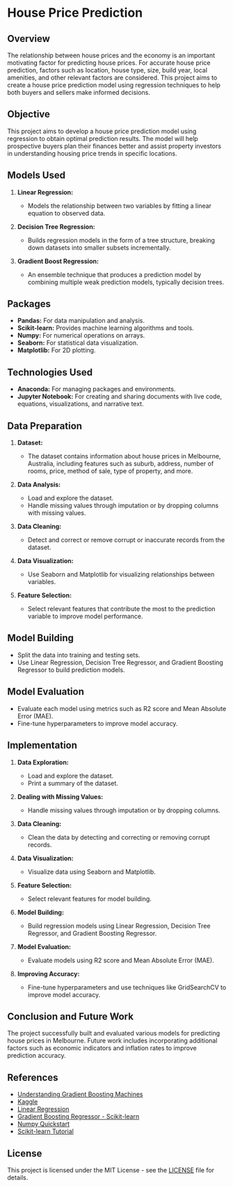 # House Price Prediction

## Overview

The relationship between house prices and the economy is an important motivating factor for predicting house prices. For accurate house price prediction, factors such as location, house type, size, build year, local amenities, and other relevant factors are considered. This project aims to create a house price prediction model using regression techniques to help both buyers and sellers make informed decisions.

## Objective

This project aims to develop a house price prediction model using regression to obtain optimal prediction results. The model will help prospective buyers plan their finances better and assist property investors in understanding housing price trends in specific locations.

## Models Used

1. **Linear Regression:**
    - Models the relationship between two variables by fitting a linear equation to observed data.

2. **Decision Tree Regression:**
    - Builds regression models in the form of a tree structure, breaking down datasets into smaller subsets incrementally.

3. **Gradient Boost Regression:**
    - An ensemble technique that produces a prediction model by combining multiple weak prediction models, typically decision trees.

## Packages

- **Pandas:** For data manipulation and analysis.
- **Scikit-learn:** Provides machine learning algorithms and tools.
- **Numpy:** For numerical operations on arrays.
- **Seaborn:** For statistical data visualization.
- **Matplotlib:** For 2D plotting.

## Technologies Used

- **Anaconda:** For managing packages and environments.
- **Jupyter Notebook:** For creating and sharing documents with live code, equations, visualizations, and narrative text.

## Data Preparation

1. **Dataset:**
    - The dataset contains information about house prices in Melbourne, Australia, including features such as suburb, address, number of rooms, price, method of sale, type of property, and more.

2. **Data Analysis:**
    - Load and explore the dataset.
    - Handle missing values through imputation or by dropping columns with missing values.

3. **Data Cleaning:**
    - Detect and correct or remove corrupt or inaccurate records from the dataset.

4. **Data Visualization:**
    - Use Seaborn and Matplotlib for visualizing relationships between variables.

5. **Feature Selection:**
    - Select relevant features that contribute the most to the prediction variable to improve model performance.

## Model Building

- Split the data into training and testing sets.
- Use Linear Regression, Decision Tree Regressor, and Gradient Boosting Regressor to build prediction models.

## Model Evaluation

- Evaluate each model using metrics such as R2 score and Mean Absolute Error (MAE).
- Fine-tune hyperparameters to improve model accuracy.

## Implementation

1. **Data Exploration:**
    - Load and explore the dataset.
    - Print a summary of the dataset.

2. **Dealing with Missing Values:**
    - Handle missing values through imputation or by dropping columns.

3. **Data Cleaning:**
    - Clean the data by detecting and correcting or removing corrupt records.

4. **Data Visualization:**
    - Visualize data using Seaborn and Matplotlib.

5. **Feature Selection:**
    - Select relevant features for model building.

6. **Model Building:**
    - Build regression models using Linear Regression, Decision Tree Regressor, and Gradient Boosting Regressor.

7. **Model Evaluation:**
    - Evaluate models using R2 score and Mean Absolute Error (MAE).

8. **Improving Accuracy:**
    - Fine-tune hyperparameters and use techniques like GridSearchCV to improve model accuracy.

## Conclusion and Future Work

The project successfully built and evaluated various models for predicting house prices in Melbourne. Future work includes incorporating additional factors such as economic indicators and inflation rates to improve prediction accuracy.

## References

- [Understanding Gradient Boosting Machines](https://towardsdatascience.com/understanding-gradient-boosting-machines-9be756fe76ab)
- [Kaggle](https://www.kaggle.com/)
- [Linear Regression](https://towardsdatascience.com/tagged/linear-regression)
- [Gradient Boosting Regressor - Scikit-learn](https://scikit-learn.org/stable/modules/generated/sklearn.ensemble.GradientBoostingRegressor.html)
- [Numpy Quickstart](https://docs.scipy.org/doc/numpy/user/quickstart.html)
- [Scikit-learn Tutorial](https://scikit-learn.org/stable/tutorial/basic/tutorial.html)

## License

This project is licensed under the MIT License - see the [LICENSE](LICENSE) file for details.
